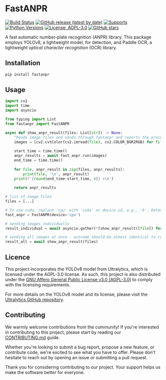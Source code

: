 # FastANPR
[![Build Status](https://github.com/arvindrajan92/fastanpr/actions/workflows/push.yaml/badge.svg)](https://github.com/arvindrajan92/fastanpr/actions)
[![GitHub release (latest by date)](https://img.shields.io/github/v/release/arvindrajan92/fastanpr)](https://github.com/arvindrajan92/fastanpr/releases)
[![Supports](https://img.shields.io/badge/supports-Linux%2C%20macOS%2C%20Windows%2C%20Raspberry%20Pi%20OS-success)](https://github.com/arvindrajan92/fastanpr)
[![Python Versions](https://img.shields.io/badge/python-3.8%20to%203.11-blue)](https://www.python.org/downloads/)
[![License: AGPL-3.0](https://img.shields.io/badge/License-AGPL--3.0-blue.svg)](https://www.gnu.org/licenses/agpl-3.0)
[![GitHub stars](https://img.shields.io/github/stars/arvindrajan92/fastanpr?style=social)](https://github.com/arvindrajan92/fastanpr)

A fast automatic number-plate recognition (ANPR) library. This package employs YOLOv8, a lightweight model, for detection, and Paddle OCR, a lightweight *optical character recognition* (OCR) library.

## Installation
```bash
pip install fastanpr
```

## Usage
```python
import cv2
import time
import asyncio

from typing import List
from fastanpr import FastANPR

async def show_anpr_result(files: List[str]) -> None:
    "Reads image files and sends through fastanpr and reports the processing time taken"
    images = [cv2.cvtColor(cv2.imread(file), cv2.COLOR_BGR2RGB) for file in files]
    
    start_time = time.time()
    anpr_results = await fast_anpr.run(images)
    end_time = time.time()
    
    for file, anpr_result in zip(files, anpr_results):
        print(file, '\n', anpr_result)
    print(f'{round(end_time-start_time, 4)} s\n')
    
    return anpr_results

# list of image files
files = [...]

# To use cuda, replace 'cpu' with 'cuda' or device id, e.g., '0'. Default is set to 'cpu'.
fast_anpr = FastANPR(device='cpu')

# sending images individually
result_individual = await asyncio.gather(*[show_anpr_result([file]) for file in files])

# sending all images at once - outcome should be almost identical to result_individual
result_all = await show_anpr_result(files)
```

## Licence
This project incorporates the YOLOv8 model from Ultralytics, which is licensed under the AGPL-3.0 license. As such, this project is also distributed under the [GNU Affero General Public License v3.0 (AGPL-3.0)](LICENSE) to comply with the licensing requirements.

For more details on the YOLOv8 model and its license, please visit the [Ultralytics GitHub repository](https://github.com/ultralytics/ultralytics).

## Contributing

We warmly welcome contributions from the community! If you're interested in contributing to this project, please start by reading our [CONTRIBUTING.md](CONTRIBUTING.md) guide.

Whether you're looking to submit a bug report, propose a new feature, or contribute code, we're excited to see what you have to offer. Please don't hesitate to reach out by opening an issue or submitting a pull request.

Thank you for considering contributing to our project. Your support helps us make the software better for everyone.